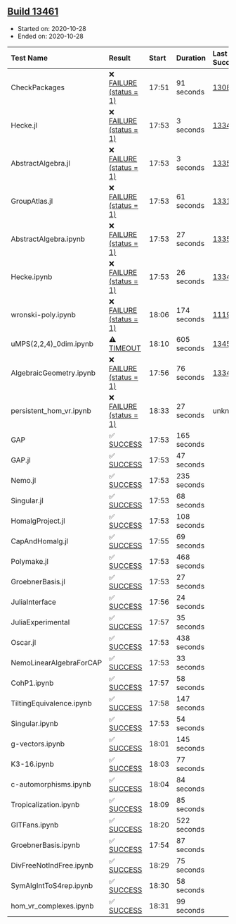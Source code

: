 ## [Build 13461](https://oscarci.mathematik.uni-kl.de/job/oscar/13461/)

* Started on: 2020-10-28
* Ended on: 2020-10-28

| Test Name    | Result | Start | Duration | Last Success | First Failure |
|:-------------|:-------|:------|:---------|:-------------|:--------------|
| CheckPackages | ❌ [FAILURE (status = 1)](https://oscarci.mathematik.uni-kl.de/job/oscar/13461/artifact/logs/build-13461/CheckPackages.log) | 17:51 | 91 seconds | [13085](https://oscarci.mathematik.uni-kl.de/job/oscar/13085/) | [13086](https://oscarci.mathematik.uni-kl.de/job/oscar/13086/) |
| Hecke.jl | ❌ [FAILURE (status = 1)](https://oscarci.mathematik.uni-kl.de/job/oscar/13461/artifact/logs/build-13461/Hecke.jl.log) | 17:53 | 3 seconds | [13341](https://oscarci.mathematik.uni-kl.de/job/oscar/13341/) | [13342](https://oscarci.mathematik.uni-kl.de/job/oscar/13342/) |
| AbstractAlgebra.jl | ❌ [FAILURE (status = 1)](https://oscarci.mathematik.uni-kl.de/job/oscar/13461/artifact/logs/build-13461/AbstractAlgebra.jl.log) | 17:53 | 3 seconds | [13355](https://oscarci.mathematik.uni-kl.de/job/oscar/13355/) | [13356](https://oscarci.mathematik.uni-kl.de/job/oscar/13356/) |
| GroupAtlas.jl | ❌ [FAILURE (status = 1)](https://oscarci.mathematik.uni-kl.de/job/oscar/13461/artifact/logs/build-13461/GroupAtlas.jl.log) | 17:53 | 61 seconds | [13311](https://oscarci.mathematik.uni-kl.de/job/oscar/13311/) | [13312](https://oscarci.mathematik.uni-kl.de/job/oscar/13312/) |
| AbstractAlgebra.ipynb | ❌ [FAILURE (status = 1)](https://oscarci.mathematik.uni-kl.de/job/oscar/13461/artifact/logs/build-13461/AbstractAlgebra.ipynb.log) | 17:53 | 27 seconds | [13355](https://oscarci.mathematik.uni-kl.de/job/oscar/13355/) | [13356](https://oscarci.mathematik.uni-kl.de/job/oscar/13356/) |
| Hecke.ipynb | ❌ [FAILURE (status = 1)](https://oscarci.mathematik.uni-kl.de/job/oscar/13461/artifact/logs/build-13461/Hecke.ipynb.log) | 17:53 | 26 seconds | [13341](https://oscarci.mathematik.uni-kl.de/job/oscar/13341/) | [13342](https://oscarci.mathematik.uni-kl.de/job/oscar/13342/) |
| wronski-poly.ipynb | ❌ [FAILURE (status = 1)](https://oscarci.mathematik.uni-kl.de/job/oscar/13461/artifact/logs/build-13461/wronski-poly.ipynb.log) | 18:06 | 174 seconds | [11192](https://oscarci.mathematik.uni-kl.de/job/oscar/11192/) | [11193](https://oscarci.mathematik.uni-kl.de/job/oscar/11193/) |
| uMPS(2,2,4)_0dim.ipynb | ⚠ [TIMEOUT](https://oscarci.mathematik.uni-kl.de/job/oscar/13461/artifact/logs/build-13461/uMPS-2-2-4-_0dim.ipynb.log) | 18:10 | 605 seconds | [13459](https://oscarci.mathematik.uni-kl.de/job/oscar/13459/) | [13460](https://oscarci.mathematik.uni-kl.de/job/oscar/13460/) |
| AlgebraicGeometry.ipynb | ❌ [FAILURE (status = 1)](https://oscarci.mathematik.uni-kl.de/job/oscar/13461/artifact/logs/build-13461/AlgebraicGeometry.ipynb.log) | 17:56 | 76 seconds | [13341](https://oscarci.mathematik.uni-kl.de/job/oscar/13341/) | [13342](https://oscarci.mathematik.uni-kl.de/job/oscar/13342/) |
| persistent_hom_vr.ipynb | ❌ [FAILURE (status = 1)](https://oscarci.mathematik.uni-kl.de/job/oscar/13461/artifact/logs/build-13461/persistent_hom_vr.ipynb.log) | 18:33 | 27 seconds | unknown | unknown |
| GAP | ✅ [SUCCESS](https://oscarci.mathematik.uni-kl.de/job/oscar/13461/artifact/logs/build-13461/GAP.log) | 17:53 | 165 seconds |  |  |
| GAP.jl | ✅ [SUCCESS](https://oscarci.mathematik.uni-kl.de/job/oscar/13461/artifact/logs/build-13461/GAP.jl.log) | 17:53 | 47 seconds |  |  |
| Nemo.jl | ✅ [SUCCESS](https://oscarci.mathematik.uni-kl.de/job/oscar/13461/artifact/logs/build-13461/Nemo.jl.log) | 17:53 | 235 seconds |  |  |
| Singular.jl | ✅ [SUCCESS](https://oscarci.mathematik.uni-kl.de/job/oscar/13461/artifact/logs/build-13461/Singular.jl.log) | 17:53 | 68 seconds |  |  |
| HomalgProject.jl | ✅ [SUCCESS](https://oscarci.mathematik.uni-kl.de/job/oscar/13461/artifact/logs/build-13461/HomalgProject.jl.log) | 17:53 | 108 seconds |  |  |
| CapAndHomalg.jl | ✅ [SUCCESS](https://oscarci.mathematik.uni-kl.de/job/oscar/13461/artifact/logs/build-13461/CapAndHomalg.jl.log) | 17:55 | 69 seconds |  |  |
| Polymake.jl | ✅ [SUCCESS](https://oscarci.mathematik.uni-kl.de/job/oscar/13461/artifact/logs/build-13461/Polymake.jl.log) | 17:53 | 468 seconds |  |  |
| GroebnerBasis.jl | ✅ [SUCCESS](https://oscarci.mathematik.uni-kl.de/job/oscar/13461/artifact/logs/build-13461/GroebnerBasis.jl.log) | 17:53 | 27 seconds |  |  |
| JuliaInterface | ✅ [SUCCESS](https://oscarci.mathematik.uni-kl.de/job/oscar/13461/artifact/logs/build-13461/JuliaInterface.log) | 17:56 | 24 seconds |  |  |
| JuliaExperimental | ✅ [SUCCESS](https://oscarci.mathematik.uni-kl.de/job/oscar/13461/artifact/logs/build-13461/JuliaExperimental.log) | 17:57 | 35 seconds |  |  |
| Oscar.jl | ✅ [SUCCESS](https://oscarci.mathematik.uni-kl.de/job/oscar/13461/artifact/logs/build-13461/Oscar.jl.log) | 17:53 | 438 seconds |  |  |
| NemoLinearAlgebraForCAP | ✅ [SUCCESS](https://oscarci.mathematik.uni-kl.de/job/oscar/13461/artifact/logs/build-13461/NemoLinearAlgebraForCAP.log) | 17:53 | 33 seconds |  |  |
| CohP1.ipynb | ✅ [SUCCESS](https://oscarci.mathematik.uni-kl.de/job/oscar/13461/artifact/logs/build-13461/CohP1.ipynb.log) | 17:57 | 58 seconds |  |  |
| TiltingEquivalence.ipynb | ✅ [SUCCESS](https://oscarci.mathematik.uni-kl.de/job/oscar/13461/artifact/logs/build-13461/TiltingEquivalence.ipynb.log) | 17:58 | 147 seconds |  |  |
| Singular.ipynb | ✅ [SUCCESS](https://oscarci.mathematik.uni-kl.de/job/oscar/13461/artifact/logs/build-13461/Singular.ipynb.log) | 17:53 | 54 seconds |  |  |
| g-vectors.ipynb | ✅ [SUCCESS](https://oscarci.mathematik.uni-kl.de/job/oscar/13461/artifact/logs/build-13461/g-vectors.ipynb.log) | 18:01 | 145 seconds |  |  |
| K3-16.ipynb | ✅ [SUCCESS](https://oscarci.mathematik.uni-kl.de/job/oscar/13461/artifact/logs/build-13461/K3-16.ipynb.log) | 18:03 | 77 seconds |  |  |
| c-automorphisms.ipynb | ✅ [SUCCESS](https://oscarci.mathematik.uni-kl.de/job/oscar/13461/artifact/logs/build-13461/c-automorphisms.ipynb.log) | 18:04 | 84 seconds |  |  |
| Tropicalization.ipynb | ✅ [SUCCESS](https://oscarci.mathematik.uni-kl.de/job/oscar/13461/artifact/logs/build-13461/Tropicalization.ipynb.log) | 18:09 | 85 seconds |  |  |
| GITFans.ipynb | ✅ [SUCCESS](https://oscarci.mathematik.uni-kl.de/job/oscar/13461/artifact/logs/build-13461/GITFans.ipynb.log) | 18:20 | 522 seconds |  |  |
| GroebnerBasis.ipynb | ✅ [SUCCESS](https://oscarci.mathematik.uni-kl.de/job/oscar/13461/artifact/logs/build-13461/GroebnerBasis.ipynb.log) | 17:54 | 87 seconds |  |  |
| DivFreeNotIndFree.ipynb | ✅ [SUCCESS](https://oscarci.mathematik.uni-kl.de/job/oscar/13461/artifact/logs/build-13461/DivFreeNotIndFree.ipynb.log) | 18:29 | 75 seconds |  |  |
| SymAlgIntToS4rep.ipynb | ✅ [SUCCESS](https://oscarci.mathematik.uni-kl.de/job/oscar/13461/artifact/logs/build-13461/SymAlgIntToS4rep.ipynb.log) | 18:30 | 58 seconds |  |  |
| hom_vr_complexes.ipynb | ✅ [SUCCESS](https://oscarci.mathematik.uni-kl.de/job/oscar/13461/artifact/logs/build-13461/hom_vr_complexes.ipynb.log) | 18:31 | 99 seconds |  |  |
